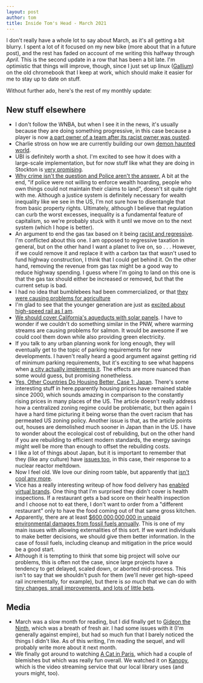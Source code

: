 ```yaml
---
layout: post
author: tom
title: Inside Tom's Head - March 2021
---
```

I don't really have a whole lot to say about March, as it's all getting a bit blurry. I spent a lot of it focused on my new bike (more about that in a future post), and the rest has faded on account of me writing this halfway through *April*. This is the second update in a row that has been a bit late. I'm optimistic that things will improve, though, since I just set up linux ([Gallium](https://galliumos.org/)) on the old chromebook that I keep at work, which should make it easier for me to stay up to date on stuff.

Without further ado, here's the rest of my monthly update:

## New stuff elsewhere
- I don't follow the WNBA, but when I see it in the news, it's usually because they are doing something progressive, in this case because a player is now [a part owner of a team after its racist owner was ousted](https://www.edgeofsports.com/2021-03-03-1595/index.html).
- Charlie stross on how we are currently building our own [demon haunted world](http://www.antipope.org/charlie/blog-static/2021/03/lying-to-the-ghost-in-the-mach.html).
- UBI is definitely worth a shot. I'm excited to see how it does with a large-scale implementation, but for now stuff like what they are doing in Stockton is [very promising](https://www.theatlantic.com/ideas/archive/2021/03/stocktons-basic-income-experiment-pays-off/618174/).
- [Why crime isn't the question and Police aren't the answer.](https://www.currentaffairs.org/2020/08/why-crime-isnt-the-question-and-police-arent-the-answer) A bit at the end, "if police were not willing to enforce wealth hoarding, people who own things could not maintain their claims to land", doesn't sit quite right with me. Although a justice system is definitely necessary for wealth inequality like we see in the US, I'm not sure how to disentangle that from basic property rights. Ultimately, although I believe that regulation can curb the worst excesses, inequality is a fundamental feature of capitalism, so we're probably stuck with it until we move on to the next system (which I hope is better).
- An argument to end the gas tax based on it being [racist and regressive](https://publicola.com/2021/03/08/guest-post-the-gas-tax-is-regressive-and-racist-lets-end-it/). I'm conflicted about this one. I am opposed to regressive taxation in general, but on the other hand I want a planet to live on, so . . . However, if we could remove it and replace it with a carbon tax that wasn't used to fund highway construction, I think that I could get behind it. On the other hand, removing the revenue from gas tax might be a good way to reduce highway spending. I guess where I'm going to land on this one is that the gas tax should either be increased or removed, but that the current setup is bad.
- I had no idea that bumblebees had been commercialized, or that [they were causing problems for agriculture](https://civileats.com/2021/03/12/op-ed-using-commercial-bumble-bees-as-pollinators-is-putting-wild-bees-at-risk/)
- I'm glad to see that the younger generation are just as [excited about high-speed rail as I am](https://www.vox.com/2021/3/10/22303355/gen-z-high-speed-rail-biden-map-meme-buttigieg).
- [We should cover California's aqueducts with solar panels](https://arstechnica.com/science/2021/03/the-economics-of-covering-californias-water-system-with-solar-panels/). I have to wonder if we couldn't do something similar in the PNW, where warming streams are causing problems for salmon. It would be awesome if we could cool them down while also providing green electricity.
- If you talk to any urban planning wonk for long enough, they will eventually get to the topic of parking requirements for new developments. I haven't really heard a good argument against getting rid of minimum parking requirements, but it's exciting to see what happens when [a city actually implements it](https://medium.com/sidewalk-talk/buffalo-ended-parking-requirements-what-did-developers-do-next-bc97bbc29767). The effects are more nuanced than some would guess, but promising nonetheless.
- [Yes, Other Countries Do Housing Better, Case 1: Japan](https://www.sightline.org/2021/03/25/yes-other-countries-do-housing-better-case-1-japan/). There's some interesting stuff in here.pparently housing prices have remained stable since 2000, which sounds amazing in comparison to the constantly rising prices in many places of the US. The article doesn't really address how a centralized zoning regime could be problematic, but then again I have a hard time picturing it being worse than the overt racism that has permeated US zoning policy. Another issue is that, as the article points out, houses are demolished much sooner in Japan than in the US. I have to wonder about the ecological cost of rebuilding, but on the other hand if you are rebuilding to efficient modern standards, the energy savings might well be more than enough to offset the rebuilding costs.
- I like a lot of things about Japan, but it is important to remember that they (like any culture) have [issues too](https://www.cringely.com/2021/03/26/10-years-later-fukushima-daiichi-still-melts-down-my-heart/), in this case, their response to a nuclear reactor meltdown.
- Now I feel old. We love our dining room table, but apparently that [isn't cool any more](https://www.vox.com/the-goods/22350932/dining-room-table-history-trend).
- Vice has a really interesting writeup of how food delivery has [enabled virtual brands](https://www.vice.com/en/article/qjpgd7/the-mystery-of-fcking-good-pizza-travis-kalanick-cloudkitchens-future-foods-delivery-restaurants). One thing that I'm surprised they didn't cover is health inspections. If a restaurant gets a bad score on their health inspection and I choose not to eat there, I don't want to order from a "different restaurant" only to have the food coming out of that same gross kitchen.
- Apparently, there are at least [$600,000,000,000 in unpaid environmental damages from fossil fuels annually](https://arstechnica.com/science/2021/03/unpaid-environmental-damages-from-fossil-fuels-are-a-600b-annual-subsidy/). This is one of my main issues with allowing externalities of this sort. If we want individuals to make better decisions, we should give them better information. In the case of fossil fuels, including cleanup and mitigation in the price would be a good start.
- Although it is tempting to think that some big project will solve our problems, this is often not the case, since large projects have a tendency to get delayed, scaled down, or aborted mid-process. This isn't to say that we shouldn't push for them (we'll never get high-speed rail incrementally, for example), but there is *so much* that we can do with [tiny changes, small improvements, and lots of little bets](https://www.strongtowns.org/journal/2019/9/19/the-strong-towns-approach-to-public-investment-satbook).

## Media
- March was a slow month for reading, but I did finally get to [Gideon the Ninth](https://publishing.tor.com/gideontheninth-dbtmp1127517/9781250313195/), which was a breath of fresh air. I had some issues with it (I'm generally against empire), but had so much fun that I barely noticed the things I didn't like. As of this writing, I'm reading the sequel, and will probably write more about it next month.
- We finally got around to watching [A Cat in Paris](https://www.themoviedb.org/movie/52264-une-vie-de-chat?language=en-US), which had a couple of blemishes but which was really fun overall. We watched it on [Kanopy](https://www.kanopy.com/), which is the video streaming service that our local library uses (and yours might, too).
